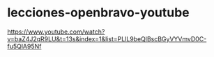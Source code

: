 # lecciones-openbravo-youtube

https://www.youtube.com/watch?v=baZ4J2qR9LU&t=13s&index=1&list=PLlL9beQlBscBGyVYVmvD0C-fu5QlA95Nf
